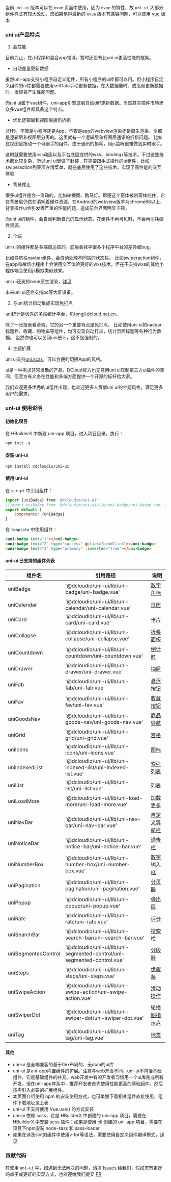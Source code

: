 当前 `uni-ui` 版本可以在 `nvue` 页面中使用，因为 `nvue` 的特性，故 `uni-ui`
大部分组件样式有较大改动，您如果觉得最新的 `nvue`
版本有兼容问题，可以使用 [vue](https://github.com/dcloudio/uni-ui/tree/last-vue)  版本

### uni ui产品特点

1. 高性能

目前为止，在小程序和混合app领域，暂时还没有比uni ui更高性能的框架。

- 自动差量更新数据

虽然uni-app支持小程序自定义组件，所有小程序的ui库都可以用。但小程序自定义组件的ui库都需要使用setData手动更新数据，在大数据量时、或高频更新数据时，很容易产生性能问题。

而uni ui属于vue组件，uni-app引擎底层自动diff更新数据。当然其实插件市场里众多vue组件都具备这个特点。

- 优化逻辑层和视图层通讯折损

非H5，不管是小程序还是App，不管是app的webview渲染还是原生渲染，全都是逻辑层和视图层分离的。这里就有一个逻辑层和视图层通讯的折损问题。
比如在视图层拖动一个可跟手的组件，由于通讯的损耗，用js监听很难做到实时跟手。

这时就需要使用css动画以及平台底层提供的wxs、bindingx等技术。不过这些技术都比较复杂，所以uni
ui里做了封装，在需要跟手式操作的ui组件，比如swiperaction列表项左滑菜单，就在底层使用了这些技术，实现了高性能的交互体验

- 背景停止

很多ui组件是会一直动的，比如轮播图、跑马灯。即便这个窗体被新窗体挡住，它在背景层仍然在消耗着硬件资源。在Android的webview版本为chrome66以上，背景操作ui会引发很严重的性能问题，造成前台界面明显卡顿。

而uni ui的组件，会自动判断自己的显示状态，在组件不再可见时，不会再消耗硬件资源。

2. 全端

uni ui的组件都是多端自适应的，底层会抹平很多小程序平台的差异或bug。

比如导航栏navbar组件，会自动处理不同端的状态栏。
比如swiperaction组件，在app和微信小程序上会使用交互体验更好的wxs技术，但在不支持wxs的其他小程序端会使用js模拟类似效果。

uni ui还支持nvue原生渲染，[详见](https://github.com/dcloudio/uni-ui/tree/nvue-uni-ui)

未来uni ui还会支持pc等大屏设备。

3. 与uni统计自动集成实现免打点

uni统计是优秀的多端统计平台，见[tongji.dcloud.net.cn](https://tongji.dcloud.net.cn)。

除了一张报表看全端，它的另一个重要特点是免打点。
比如使用uni ui的navbar标题栏、收藏、购物车等组件，均可实现自动打点，统计页面标题等各种行为数据。
当然你也可以关闭uni统计，这不是强制的。

4. 主题扩展

uni ui支持[uni.scss](https://uniapp.dcloud.io/collocation/uni-scss)，可以方便的切换App的风格。

ui是一种需求非常发散的产品，DCloud官方也无意用uni ui压制第三方ui插件的空间，但官方有义务在性能和多端方面提供一个开源的标杆给大家。

我们欢迎更多优秀的ui组件出现，也欢迎更多人贡献uni ui的主题风格，满足更多用户的需求。

### uni-ui 使用说明

#### 初始化项目

在 HBuilderX 中新建 uni-app 项目，进入项目目录，执行：

```
npm init -y
```

#### 安装 uni-ui

```
npm install @dcloudio/uni-ui
```

#### 使用 uni-ui

在 ``script`` 中引用组件：

```javascript
import {uniBadge} from '@dcloudio/uni-ui'
//import uniBadge from '@dcloudio/uni-ui/lib/uni-badge/uni-badge.vue' //也可使用此方式引入组件
export default {
    components: {uniBadge}
}
```

在 ``template`` 中使用组件：

```html
<uni-badge text="1"></uni-badge>
<uni-badge text="2" type="success" @click="bindClick"></uni-badge>
<uni-badge text="3" type="primary" :inverted="true"></uni-badge>
```

#### uni-ui 已支持的组件列表

| 组件名							          | 引用路径																																                                    | 说明																										                      |
|---------------------|-------------------------------------------------------------------------|---------------------------------------------------|
| uniBadge						      | '@dcloudio/uni-ui/lib/uni-badge/uni-badge.vue'													             | [数字角标](https://ext.dcloud.net.cn/plugin?id=21)			 |
| uniCalendar				     | '@dcloudio/uni-ui/lib/uni-calendar/uni-calendar.vue'									           | [日历](https://ext.dcloud.net.cn/plugin?id=56)					 |
| uniCard						       | '@dcloudio/uni-ui/lib/uni-card/uni-card.vue'														              | [卡片](https://ext.dcloud.net.cn/plugin?id=22)					 |
| uniCollapse				     | '@dcloudio/uni-ui/lib/uni-collapse/uni-collapse.vue'									           | [折叠面板](https://ext.dcloud.net.cn/plugin?id=23)			 |
| uniCountdown				    | '@dcloudio/uni-ui/lib/uni-countdown/uni-countdown.vue'								          | [倒计时](https://ext.dcloud.net.cn/plugin?id=25)			  |
| uniDrawer					      | '@dcloudio/uni-ui/lib/uni-drawer/uni-drawer.vue'												            | [抽屉](https://ext.dcloud.net.cn/plugin?id=26)					 |
| uniFab							       | '@dcloudio/uni-ui/lib/uni-fab/uni-fab.vue'															               | [悬浮按钮](https://ext.dcloud.net.cn/plugin?id=144)		 |
| uniFav							       | '@dcloudio/uni-ui/lib/uni-fav/uni-fav.vue'														                | [收藏按钮](https://ext.dcloud.net.cn/plugin?id=864)		 |
| uniGoodsNav				     | '@dcloudio/uni-ui/lib/uni-goods-nav/uni-goods-nav.vue'								          | [商品导航](https://ext.dcloud.net.cn/plugin?id=865)		 |
| uniGrid						       | '@dcloudio/uni-ui/lib/uni-grid/uni-grid.vue'													               | [宫格](https://ext.dcloud.net.cn/plugin?id=27)					 |
| uniIcons						      | '@dcloudio/uni-ui/lib/uni-icons/uni-icons.vue'													             | [图标](https://ext.dcloud.net.cn/plugin?id=28)					 |
| uniIndexedList			   | '@dcloudio/uni-ui/lib/uni-indexed-list/uni-indexed-list.vue'						      | [索引列表](https://ext.dcloud.net.cn/plugin?id=375)		 |
| uniList						       | '@dcloudio/uni-ui/lib/uni-list/uni-list.vue'													               | [列表](https://ext.dcloud.net.cn/plugin?id=24)					 |
| uniLoadMore				     | '@dcloudio/uni-ui/lib/uni-load-more/uni-load-more.vue'								          | [加载更多](https://ext.dcloud.net.cn/plugin?id=29)			 |
| uniNavBar					      | '@dcloudio/uni-ui/lib/uni-nav-bar/uni-nav-bar.vue'											           | [自定义导航栏](https://ext.dcloud.net.cn/plugin?id=52)	 |
| uniNoticeBar				    | '@dcloudio/uni-ui/lib/uni-notice-bar/uni-notice-bar.vue'								        | [通告栏](https://ext.dcloud.net.cn/plugin?id=30)				 |
| uniNumberBox				    | '@dcloudio/uni-ui/lib/uni-number-box/uni-number-box.vue'								        | [数字输入框](https://ext.dcloud.net.cn/plugin?id=31)		 |
| uniPagination			    | '@dcloudio/uni-ui/lib/uni-pagination/uni-pagination.vue'								        | [分页器](https://ext.dcloud.net.cn/plugin?id=32)				 |
| uniPopup						      | '@dcloudio/uni-ui/lib/uni-popup/uni-popup.vue'											               | [弹出层](https://ext.dcloud.net.cn/plugin?id=329)			 |
| uniRate						       | '@dcloudio/uni-ui/lib/uni-rate/uni-rate.vue'														              | [评分](https://ext.dcloud.net.cn/plugin?id=33)					 |
| uniSearchBar				    | '@dcloudio/uni-ui/lib/uni-search-bar/uni-search-bar.vue'							         | [搜索栏](https://ext.dcloud.net.cn/plugin?id=866)			 |
| uniSegmentedControl | '@dcloudio/uni-ui/lib/uni-segmented-control/uni-segmented-control.vue'	 | [分段器](https://ext.dcloud.net.cn/plugin?id=54)				 |
| uniSteps						      | '@dcloudio/uni-ui/lib/uni-steps/uni-steps.vue'													             | [步骤条](https://ext.dcloud.net.cn/plugin?id=34)				 |
| uniSwipeAction			   | '@dcloudio/uni-ui/lib/uni-swipe-action/uni-swipe-action.vue'					       | [滑动操作](https://ext.dcloud.net.cn/plugin?id=181)		 |
| uniSwiperDot				    | '@dcloudio/uni-ui/lib/uni-swiper-dot/uni-swiper-dot.vue'								        | [轮播图指示点](https://ext.dcloud.net.cn/plugin?id=284) |
| uniTag							       | '@dcloudio/uni-ui/lib/uni-tag/uni-tag.vue'														                | [标签](https://ext.dcloud.net.cn/plugin?id=35)					 |

#### 其他

- uni-ui 是全端兼容的基于flex布局的、无dom的ui库
- uni-ui
  是uni-app内置组件的扩展。注意与web开发不同，uni-ui不包括基础组件，它是基础组件的补充。web开发中有的开发者习惯用一个ui库完成所有开发，但在uni-app体系中，推荐开发者首先使用性能更高的基础组件，然后按需引入必要的扩展组件。
- 本页面介绍使用 npm 的安装使用方式，也可单独下载相关组件直接使用，组件下载地址见上表
- uni-ui 不支持使用 Vue.use() 的方式安装
- uni-ui 依赖 scss，若是 HBuilderX 中创建的 uni-app 项目，需要在 HBuilderX 中安装 scss 插件；如果是使用 cli 创建的 uni-app
  项目，需要在项目下npm安装 node-sass 和 sass-loader
- 如果在涉及slot的组件中使用v-for等语法，需要使用自定义组件编译模式，[详见](https://ask.dcloud.net.cn/article/35843)

### 贡献代码

在使用 `uni-ui` 中，如遇到无法解决的问题，请提 [Issues](https://github.com/dcloudio/uni-ui/issues)
给我们，假如您有更好的点子或更好的实现方式，也欢迎给我们提交 [PR](https://github.com/dcloudio/uni-ui/pulls)